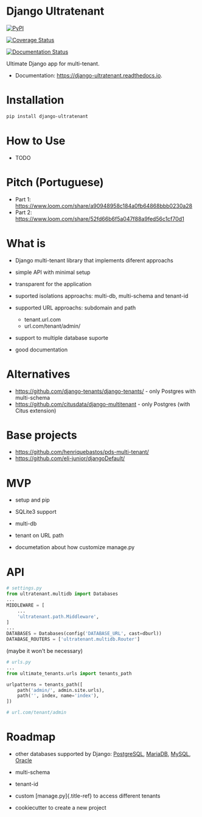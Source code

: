 # Django Ultratenant


[![PyPI](https://img.shields.io/pypi/v/django-ultratenant.svg)](https://pypi.python.org/pypi/django-ultratenant)

[![Coverage Status](https://coveralls.io/repos/github/HBN3tw0rk/django-ultratenant/badge.svg?branch=master)](https://coveralls.io/github/HBN3tw0rk/django-ultratenant?branch=master)

[![Documentation Status](https://readthedocs.org/projects/django-ultratenant/badge/?version=latest)](https://django-ultratenant.readthedocs.io/en/latest/?version=latest)

Ultimate Django app for multi-tenant.

-   Documentation: <https://django-ultratenant.readthedocs.io>.

# Installation

``` bash
pip install django-ultratenant
```

# How to Use

-   TODO

# Pitch (Portuguese)

-   Part 1:
    <https://www.loom.com/share/a90948958c184a0fb64868bbb0230a28>
-   Part 2:
    <https://www.loom.com/share/52fd66b6f5a047f88a9fed56c1cf70d1>

# What is

-   Django multi-tenant library that implements diferent approachs

-   simple API with minimal setup

-   transparent for the application

-   suported isolations approachs: multi-db, multi-schema and tenant-id

- supported URL approachs: subdomain and path
    * tenant.url.com
    * url.com/tenant/admin/

-   support to multiple database suporte

-   good documentation

# Alternatives

-   <https://github.com/django-tenants/django-tenants/> - only Postgres
    with multi-schema
-   <https://github.com/citusdata/django-multitenant> - only Postgres
    (with Citus extension)

# Base projects

-   <https://github.com/henriquebastos/pds-multi-tenant/>
-   <https://github.com/eli-junior/djangoDefault/>

# MVP

-   setup and pip

-   SQLite3 support

-   multi-db

-   tenant on URL path

-   documetation about how customize manage.py



# API

```python
# settings.py
from ultratenant.multidb import Databases
...
MIDDLEWARE = [
    ...
    'ultratenant.path.Middleware',
]
...
DATABASES = Databases(config('DATABASE_URL', cast=dburl))
DATABASE_ROUTERS = ['ultratenant.multidb.Router']
```

(maybe it won\'t be necessary)

```python
# urls.py
...
from ultimate_tenants.urls import tenants_path

urlpatterns = tenants_path([
    path('admin/', admin.site.urls),
    path('', index, name='index'),
])

# url.com/tenant/admin
```

# Roadmap

-   other databases supported by Django:
    [PostgreSQL](https://docs.djangoproject.com/en/4.0/ref/databases/#postgresql-notes),
    [MariaDB](https://docs.djangoproject.com/en/4.0/ref/databases/#mariadb-notes),
    [MySQL](https://docs.djangoproject.com/en/4.0/ref/databases/#mysql-notes),
    [Oracle](https://docs.djangoproject.com/en/4.0/ref/databases/#oracle-notes)

-   multi-schema

-   tenant-id

-   custom [manage.py]{.title-ref} to access different tenants

-   cookiecutter to create a new project
